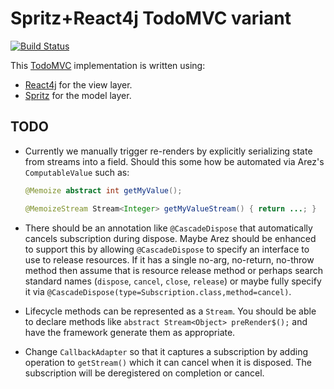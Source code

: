 # Spritz+React4j TodoMVC variant

[![Build Status](https://secure.travis-ci.org/react4j/react4j-todomvc.png?branch=spritz)](http://travis-ci.org/react4j/react4j-todomvc)

This [TodoMVC](http://todomvc.com/) implementation is written using:

* [React4j](https://react4j.github.io) for the view layer.
* [Spritz](https://spritz.github.io/) for the model layer.

## TODO

* Currently we manually trigger re-renders by explicitly serializing state from streams into a field. Should this
  some how be automated via Arez's `ComputableValue` such as:
  ```java
  @Memoize abstract int getMyValue();

  @MemoizeStream Stream<Integer> getMyValueStream() { return ...; }
  ```

* There should be an annotation like `@CascadeDispose` that automatically cancels subscription during dispose.
  Maybe Arez should be enhanced to support this by allowing `@CascadeDispose` to specify an interface to use to
  release resources. If it has a single no-arg, no-return, no-throw method then assume that is resource release
  method or perhaps search standard names (`dispose`, `cancel`, `close`, `release`) or maybe fully specify it via
  `@CascadeDispose(type=Subscription.class,method=cancel)`.

* Lifecycle methods can be represented as a `Stream`. You should be able to declare methods like
  `abstract Stream<Object> preRender$();` and have the framework generate them as appropriate.

* Change `CallbackAdapter` so that it captures a subscription by adding operation to `getStream()` which it can
  cancel when it is disposed. The subscription will be deregistered on completion or cancel.
